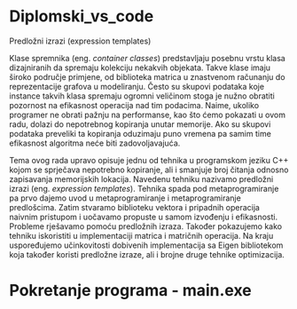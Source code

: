 # Diplomski_vs_code

Predložni izrazi (expression templates)

Klase spremnika (eng. *container classes*) predstavljaju posebnu vrstu klasa dizajniranih da spremaju kolekciju nekakvih objekata. Takve klase imaju široko područje primjene, od biblioteka matrica u znastvenom računanju do reprezentacije grafova u modeliranju. Često su skupovi podataka koje instance takvih klasa spremaju ogromni veličinom stoga je nužno obratiti pozornost na efikasnost operacija nad tim podacima. Naime, ukoliko programer ne obrati pažnju na performanse, kao što ćemo pokazati u ovom radu, dolazi do nepotrebnog kopiranja unutar memorije. Ako su skupovi podataka preveliki ta kopiranja oduzimaju puno vremena pa samim time efikasnost algoritma neće biti zadovoljavajuća. 

Tema ovog rada upravo opisuje jednu od tehnika u programskom jeziku C++ kojom se sprječava nepotrebno kopiranje, ali i smanjuje broj čitanja odnosno zapisavanja memorijskih lokacija. Navedenu tehniku nazivamo predložni izrazi (eng. *expression templates*). Tehnika spada pod metaprogramiranje pa prvo dajemo uvod u metaprogramiranje i metaprogramiranje predlošcima. Zatim stvaramo biblioteku vektora i pripadnih operacija naivnim pristupom i uočavamo propuste u samom izvođenju i efikasnosti. Probleme rješavamo pomoću predložnih izraza. Također pokazujemo kako tehniku iskoristiti u implementaciji matrica i matričnih operacija. Na kraju uspoređujemo učinkovitosti dobivenih implementacija sa Eigen bibliotekom koja također koristi predložne izraze, ali i brojne druge tehnike optimizacija.

# Pokretanje programa - main.exe
